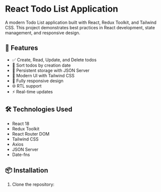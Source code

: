# React Todo List Application

A modern Todo List application built with React, Redux Toolkit, and Tailwind CSS. This project demonstrates best practices in React development, state management, and responsive design.

## 🚀 Features

- ✅ Create, Read, Update, and Delete todos
- 🔄 Sort todos by creation date
- 💾 Persistent storage with JSON Server
- 🎨 Modern UI with Tailwind CSS
- 📱 Fully responsive design
- 🌐 RTL support
- ⚡ Real-time updates

## 🛠️ Technologies Used

- React 18
- Redux Toolkit
- React Router DOM
- Tailwind CSS
- Axios
- JSON Server
- Date-fns

## 📦 Installation

1. Clone the repository: